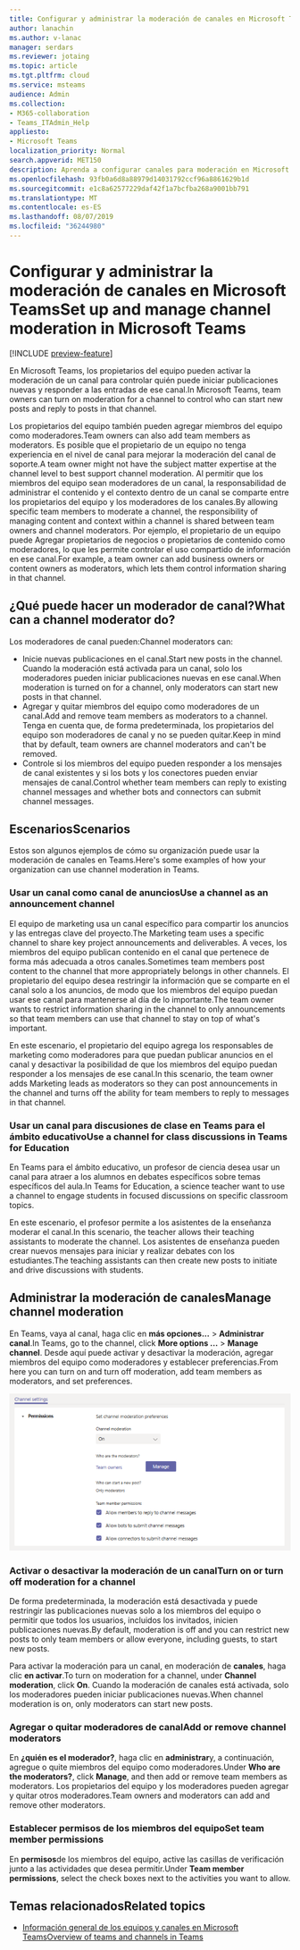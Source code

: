 ```yaml
---
title: Configurar y administrar la moderación de canales en Microsoft Teams
author: lanachin
ms.author: v-lanac
manager: serdars
ms.reviewer: jotaing
ms.topic: article
ms.tgt.pltfrm: cloud
ms.service: msteams
audience: Admin
ms.collection:
- M365-collaboration
- Teams_ITAdmin_Help
appliesto:
- Microsoft Teams
localization_priority: Normal
search.appverid: MET150
description: Aprenda a configurar canales para moderación en Microsoft Teams, lo que incluye cómo agregar miembros del equipo como moderadores de canales.
ms.openlocfilehash: 93fb0a6d8a88979d14031792ccf96a8861629b1d
ms.sourcegitcommit: e1c8a62577229daf42f1a7bcfba268a9001bb791
ms.translationtype: MT
ms.contentlocale: es-ES
ms.lasthandoff: 08/07/2019
ms.locfileid: "36244980"
---
```

# <a name="set-up-and-manage-channel-moderation-in-microsoft-teams"></a><span data-ttu-id="780cf-103">Configurar y administrar la moderación de canales en Microsoft Teams</span><span class="sxs-lookup"><span data-stu-id="780cf-103">Set up and manage channel moderation in Microsoft Teams</span></span>

[!INCLUDE [preview-feature](includes/preview-feature.md)]

<span data-ttu-id="780cf-104">En Microsoft Teams, los propietarios del equipo pueden activar la moderación de un canal para controlar quién puede iniciar publicaciones nuevas y responder a las entradas de ese canal.</span><span class="sxs-lookup"><span data-stu-id="780cf-104">In Microsoft Teams, team owners can turn on moderation for a channel to control who can start new posts and reply to posts in that channel.</span></span>

<span data-ttu-id="780cf-105">Los propietarios del equipo también pueden agregar miembros del equipo como moderadores.</span><span class="sxs-lookup"><span data-stu-id="780cf-105">Team owners can also add team members as moderators.</span></span> <span data-ttu-id="780cf-106">Es posible que el propietario de un equipo no tenga experiencia en el nivel de canal para mejorar la moderación del canal de soporte.</span><span class="sxs-lookup"><span data-stu-id="780cf-106">A team owner might not have the subject matter expertise at the channel level to best support channel moderation.</span></span> <span data-ttu-id="780cf-107">Al permitir que los miembros del equipo sean moderadores de un canal, la responsabilidad de administrar el contenido y el contexto dentro de un canal se comparte entre los propietarios del equipo y los moderadores de los canales.</span><span class="sxs-lookup"><span data-stu-id="780cf-107">By allowing specific team members to moderate a channel, the responsibility of managing content and context within a channel is shared between team owners and channel moderators.</span></span> <span data-ttu-id="780cf-108">Por ejemplo, el propietario de un equipo puede Agregar propietarios de negocios o propietarios de contenido como moderadores, lo que les permite controlar el uso compartido de información en ese canal.</span><span class="sxs-lookup"><span data-stu-id="780cf-108">For example, a team owner can add business owners or content owners as moderators, which lets them control information sharing in that channel.</span></span>

## <a name="what-can-a-channel-moderator-do"></a><span data-ttu-id="780cf-109">¿Qué puede hacer un moderador de canal?</span><span class="sxs-lookup"><span data-stu-id="780cf-109">What can a channel moderator do?</span></span>

<span data-ttu-id="780cf-110">Los moderadores de canal pueden:</span><span class="sxs-lookup"><span data-stu-id="780cf-110">Channel moderators can:</span></span>

- <span data-ttu-id="780cf-111">Inicie nuevas publicaciones en el canal.</span><span class="sxs-lookup"><span data-stu-id="780cf-111">Start new posts in the channel.</span></span> <span data-ttu-id="780cf-112">Cuando la moderación está activada para un canal, solo los moderadores pueden iniciar publicaciones nuevas en ese canal.</span><span class="sxs-lookup"><span data-stu-id="780cf-112">When moderation is turned on for a channel, only moderators can start new posts in that channel.</span></span>
- <span data-ttu-id="780cf-113">Agregar y quitar miembros del equipo como moderadores de un canal.</span><span class="sxs-lookup"><span data-stu-id="780cf-113">Add and remove team members as moderators to a channel.</span></span> <span data-ttu-id="780cf-114">Tenga en cuenta que, de forma predeterminada, los propietarios del equipo son moderadores de canal y no se pueden quitar.</span><span class="sxs-lookup"><span data-stu-id="780cf-114">Keep in mind that by default, team owners are channel moderators and can't be removed.</span></span>
- <span data-ttu-id="780cf-115">Controle si los miembros del equipo pueden responder a los mensajes de canal existentes y si los bots y los conectores pueden enviar mensajes de canal.</span><span class="sxs-lookup"><span data-stu-id="780cf-115">Control whether team members can reply to existing channel messages and whether bots and connectors can submit channel messages.</span></span>

## <a name="scenarios"></a><span data-ttu-id="780cf-116">Escenarios</span><span class="sxs-lookup"><span data-stu-id="780cf-116">Scenarios</span></span>

<span data-ttu-id="780cf-117">Estos son algunos ejemplos de cómo su organización puede usar la moderación de canales en Teams.</span><span class="sxs-lookup"><span data-stu-id="780cf-117">Here's some examples of how your organization can use channel moderation in Teams.</span></span>

### <a name="use-a-channel-as-an-announcement-channel"></a><span data-ttu-id="780cf-118">Usar un canal como canal de anuncios</span><span class="sxs-lookup"><span data-stu-id="780cf-118">Use a channel as an announcement channel</span></span>

<span data-ttu-id="780cf-119">El equipo de marketing usa un canal específico para compartir los anuncios y las entregas clave del proyecto.</span><span class="sxs-lookup"><span data-stu-id="780cf-119">The Marketing team uses a specific channel to share key project announcements and deliverables.</span></span> <span data-ttu-id="780cf-120">A veces, los miembros del equipo publican contenido en el canal que pertenece de forma más adecuada a otros canales.</span><span class="sxs-lookup"><span data-stu-id="780cf-120">Sometimes team members post content to the channel that more appropriately belongs in other channels.</span></span> <span data-ttu-id="780cf-121">El propietario del equipo desea restringir la información que se comparte en el canal solo a los anuncios, de modo que los miembros del equipo puedan usar ese canal para mantenerse al día de lo importante.</span><span class="sxs-lookup"><span data-stu-id="780cf-121">The team owner wants to restrict information sharing in the channel to only announcements so that team members can use that channel to stay on top of what's important.</span></span>

<span data-ttu-id="780cf-122">En este escenario, el propietario del equipo agrega los responsables de marketing como moderadores para que puedan publicar anuncios en el canal y desactivar la posibilidad de que los miembros del equipo puedan responder a los mensajes de ese canal.</span><span class="sxs-lookup"><span data-stu-id="780cf-122">In this scenario, the team owner adds Marketing leads as moderators so they can post announcements in the channel and turns off the ability for team members to reply to messages in that channel.</span></span>

### <a name="use-a-channel-for-class-discussions-in-teams-for-education"></a><span data-ttu-id="780cf-123">Usar un canal para discusiones de clase en Teams para el ámbito educativo</span><span class="sxs-lookup"><span data-stu-id="780cf-123">Use a channel for class discussions in Teams for Education</span></span>

<span data-ttu-id="780cf-124">En Teams para el ámbito educativo, un profesor de ciencia desea usar un canal para atraer a los alumnos en debates específicos sobre temas específicos del aula.</span><span class="sxs-lookup"><span data-stu-id="780cf-124">In Teams for Education, a science teacher want to use a channel to engage students in focused discussions on specific classroom topics.</span></span>

<span data-ttu-id="780cf-125">En este escenario, el profesor permite a los asistentes de la enseñanza moderar el canal.</span><span class="sxs-lookup"><span data-stu-id="780cf-125">In this scenario, the teacher allows their teaching assistants to moderate the channel.</span></span> <span data-ttu-id="780cf-126">Los asistentes de enseñanza pueden crear nuevos mensajes para iniciar y realizar debates con los estudiantes.</span><span class="sxs-lookup"><span data-stu-id="780cf-126">The teaching assistants can then create new posts to initiate and drive discussions with students.</span></span>

## <a name="manage-channel-moderation"></a><span data-ttu-id="780cf-127">Administrar la moderación de canales</span><span class="sxs-lookup"><span data-stu-id="780cf-127">Manage channel moderation</span></span>

<span data-ttu-id="780cf-128">En Teams, vaya al canal, haga clic en **más opciones...**  >  **Administrar canal**.</span><span class="sxs-lookup"><span data-stu-id="780cf-128">In Teams, go to the channel, click **More options ...** > **Manage channel**.</span></span> <span data-ttu-id="780cf-129">Desde aquí puede activar y desactivar la moderación, agregar miembros del equipo como moderadores y establecer preferencias.</span><span class="sxs-lookup"><span data-stu-id="780cf-129">From here you can turn on and turn off moderation, add team members as moderators, and set preferences.</span></span>

![Manage-Channel-Moderation-in-Teams-Preferences. png](media/manage-channel-moderation-in-teams-preferences.png)

### <a name="turn-on-or-turn-off-moderation-for-a-channel"></a><span data-ttu-id="780cf-131">Activar o desactivar la moderación de un canal</span><span class="sxs-lookup"><span data-stu-id="780cf-131">Turn on or turn off moderation for a channel</span></span>

<span data-ttu-id="780cf-132">De forma predeterminada, la moderación está desactivada y puede restringir las publicaciones nuevas solo a los miembros del equipo o permitir que todos los usuarios, incluidos los invitados, inicien publicaciones nuevas.</span><span class="sxs-lookup"><span data-stu-id="780cf-132">By default, moderation is off and you can restrict new posts to only team members or allow everyone, including guests, to start new posts.</span></span>

<span data-ttu-id="780cf-133">Para activar la moderación para un canal, en moderación de **canales**, haga clic **en activar**.</span><span class="sxs-lookup"><span data-stu-id="780cf-133">To turn on moderation for a channel, under **Channel moderation**, click **On**.</span></span> <span data-ttu-id="780cf-134">Cuando la moderación de canales está activada, solo los moderadores pueden iniciar publicaciones nuevas.</span><span class="sxs-lookup"><span data-stu-id="780cf-134">When channel moderation is on, only moderators can start new posts.</span></span> 

### <a name="add-or-remove-channel-moderators"></a><span data-ttu-id="780cf-135">Agregar o quitar moderadores de canal</span><span class="sxs-lookup"><span data-stu-id="780cf-135">Add or remove channel moderators</span></span>

<span data-ttu-id="780cf-136">En **¿quién es el moderador?**, haga clic en **administrar**y, a continuación, agregue o quite miembros del equipo como moderadores.</span><span class="sxs-lookup"><span data-stu-id="780cf-136">Under **Who are the moderators?**, click **Manage**, and then add or remove team members as moderators.</span></span> <span data-ttu-id="780cf-137">Los propietarios del equipo y los moderadores pueden agregar y quitar otros moderadores.</span><span class="sxs-lookup"><span data-stu-id="780cf-137">Team owners and moderators can add and remove other moderators.</span></span>  

### <a name="set-team-member-permissions"></a><span data-ttu-id="780cf-138">Establecer permisos de los miembros del equipo</span><span class="sxs-lookup"><span data-stu-id="780cf-138">Set team member permissions</span></span>

<span data-ttu-id="780cf-139">En **permisos**de los miembros del equipo, active las casillas de verificación junto a las actividades que desea permitir.</span><span class="sxs-lookup"><span data-stu-id="780cf-139">Under **Team member permissions**, select the check boxes next to the activities  you want to allow.</span></span>

## <a name="related-topics"></a><span data-ttu-id="780cf-140">Temas relacionados</span><span class="sxs-lookup"><span data-stu-id="780cf-140">Related topics</span></span>

- [<span data-ttu-id="780cf-141">Información general de los equipos y canales en Microsoft Teams</span><span class="sxs-lookup"><span data-stu-id="780cf-141">Overview of teams and channels in Teams</span></span>](teams-channels-overview.md)